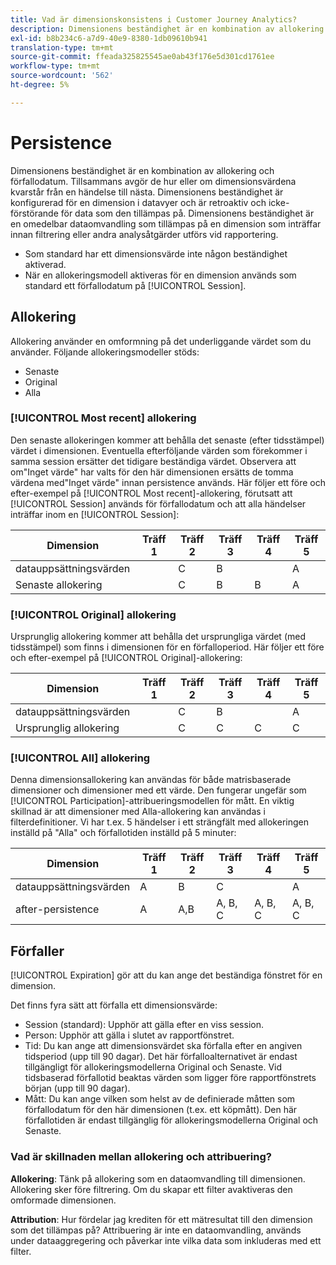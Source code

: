 ```yaml
---
title: Vad är dimensionskonsistens i Customer Journey Analytics?
description: Dimensionens beständighet är en kombination av allokering och förfallodatum. Tillsammans avgör de hur eller om dimensionsvärdena kvarstår från en händelse till nästa.
exl-id: b8b234c6-a7d9-40e9-8380-1db09610b941
translation-type: tm+mt
source-git-commit: ffeada325825545ae0ab43f176e5d301cd1761ee
workflow-type: tm+mt
source-wordcount: '562'
ht-degree: 5%

---
```


# Persistence

Dimensionens beständighet är en kombination av allokering och förfallodatum. Tillsammans avgör de hur eller om dimensionsvärdena kvarstår från en händelse till nästa. Dimensionens beständighet är konfigurerad för en dimension i datavyer och är retroaktiv och icke-förstörande för data som den tillämpas på. Dimensionens beständighet är en omedelbar dataomvandling som tillämpas på en dimension som inträffar innan filtrering eller andra analysåtgärder utförs vid rapportering.

* Som standard har ett dimensionsvärde inte någon beständighet aktiverad.
* När en allokeringsmodell aktiveras för en dimension används som standard ett förfallodatum på [!UICONTROL Session].

## Allokering

Allokering använder en omformning på det underliggande värdet som du använder. Följande allokeringsmodeller stöds:

* Senaste
* Original
* Alla

### [!UICONTROL Most recent] allokering

Den senaste allokeringen kommer att behålla det senaste (efter tidsstämpel) värdet i dimensionen. Eventuella efterföljande värden som förekommer i samma session ersätter det tidigare beständiga värdet. Observera att om&quot;Inget värde&quot; har valts för den här dimensionen ersätts de tomma värdena med&quot;Inget värde&quot; innan persistence används. Här följer ett före och efter-exempel på [!UICONTROL Most recent]-allokering, förutsatt att [!UICONTROL Session] används för förfallodatum och att alla händelser inträffar inom en [!UICONTROL Session]:

| Dimension | Träff 1 | Träff 2 | Träff 3 | Träff 4 | Träff 5 |
| --- | --- | --- | --- | --- | --- |
| datauppsättningsvärden |  | C | B |  | A |
| Senaste allokering |  | C | B | B | A |

### [!UICONTROL Original] allokering

Ursprunglig allokering kommer att behålla det ursprungliga värdet (med tidsstämpel) som finns i dimensionen för en förfalloperiod. Här följer ett före och efter-exempel på [!UICONTROL Original]-allokering:

| Dimension | Träff 1 | Träff 2 | Träff 3 | Träff 4 | Träff 5 |
| --- | --- | --- | --- | --- | --- |
| datauppsättningsvärden |  | C | B |  | A |
| Ursprunglig allokering |  | C | C | C | C |

### [!UICONTROL All] allokering

Denna dimensionsallokering kan användas för både matrisbaserade dimensioner och dimensioner med ett värde. Den fungerar ungefär som [!UICONTROL Participation]-attribueringsmodellen för mått. En viktig skillnad är att dimensioner med Alla-allokering kan användas i filterdefinitioner. Vi har t.ex. 5 händelser i ett strängfält med allokeringen inställd på &quot;Alla&quot; och förfallotiden inställd på 5 minuter:

| Dimension | Träff 1 | Träff 2 | Träff 3 | Träff 4 | Träff 5 |
| --- | --- | --- | --- | --- | --- |
| datauppsättningsvärden | A | B | C |  | A |
| after-persistence | A | A,B | A, B, C | A, B, C | A, B, C |

## Förfaller

[!UICONTROL Expiration] gör att du kan ange det beständiga fönstret för en dimension.

Det finns fyra sätt att förfalla ett dimensionsvärde:

* Session (standard): Upphör att gälla efter en viss session.
* Person: Upphör att gälla i slutet av rapportfönstret.
* Tid: Du kan ange att dimensionsvärdet ska förfalla efter en angiven tidsperiod (upp till 90 dagar). Det här förfalloalternativet är endast tillgängligt för allokeringsmodellerna Original och Senaste. Vid tidsbaserad förfallotid beaktas värden som ligger före rapportfönstrets början (upp till 90 dagar).
* Mått: Du kan ange vilken som helst av de definierade måtten som förfallodatum för den här dimensionen (t.ex. ett köpmått). Den här förfallotiden är endast tillgänglig för allokeringsmodellerna Original och Senaste.

### Vad är skillnaden mellan allokering och attribuering?

**Allokering**: Tänk på allokering som en dataomvandling till dimensionen. Allokering sker före filtrering. Om du skapar ett filter avaktiveras den omformade dimensionen.

**Attribution**: Hur fördelar jag krediten för ett mätresultat till den dimension som det tillämpas på? Attribuering är inte en dataomvandling, används under dataaggregering och påverkar inte vilka data som inkluderas med ett filter.
